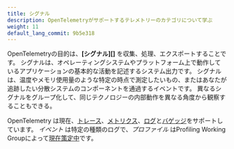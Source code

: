 ```yaml
---
title: シグナル
description: OpenTelemetryがサポートするテレメトリーのカテゴリについて学ぶ
weight: 11
default_lang_commit: 9b5e318
---
```


OpenTelemetryの目的は、**[シグナル][]** を収集、処理、エクスポートすることです。
シグナルは、オペレーティングシステムやプラットフォーム上で動作しているアプリケーションの基本的な活動を記述するシステム出力です。
シグナルは、温度やメモリ使用量のような特定の時点で測定したいもの、またはあなたが追跡したい分散システムのコンポーネントを通過するイベントです。
異なるシグナルをグループ化して、同じテクノロジーの内部動作を異なる角度から観察することもできる。

OpenTelemetry は現在、[トレース](/docs/concepts/signals/traces)、[メトリクス](/docs/concepts/signals/metrics)、[ログ](/docs/concepts/signals/logs)と[バゲッジ](/docs/concepts/signals/baggage)をサポートしています。
_イベント_ は特定の種類のログで、_プロファイル_ はProfiling Working Groupによって[現在策定中](https://github.com/open-telemetry/oteps/blob/main/text/profiles/0212-profiling-vision.md)です。

